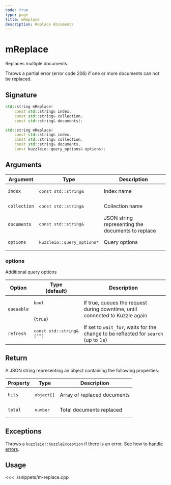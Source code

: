 ```yaml
---
code: true
type: page
title: mReplace
description: Replace documents
---
```


# mReplace

Replaces multiple documents.

Throws a partial error (error code 206) if one or more documents can not be replaced.

## Signature

```cpp
std::string mReplace(
    const std::string& index,
    const std::string& collection,
    const std::string& documents);

std::string mReplace(
    const std::string& index,
    const std::string& collection,
    const std::string& documents,
    const kuzzleio::query_options& options);
```

## Arguments

| Argument     | Type                                 | Description                                       |
| ------------ | ------------------------------------ | ------------------------------------------------- |
| `index`      | <pre>const std::string&</pre>        | Index name                                        |
| `collection` | <pre>const std::string&</pre>        | Collection name                                   |
| `documents`  | <pre>const std::string&</pre>        | JSON string representing the documents to replace |
| `options`    | <pre>kuzzleio::query_options\*</pre> | Query options                                     |

### options

Additional query options

| Option     | Type<br/>(default)                       | Description                                                                        |
| ---------- | ---------------------------------------- | ---------------------------------------------------------------------------------- |
| `queuable` | <pre>bool</pre><br/>(`true`)             | If true, queues the request during downtime, until connected to Kuzzle again       |
| `refresh`  | <pre>const std::string&<br/>(`""`)</pre> | If set to `wait_for`, waits for the change to be reflected for `search` (up to 1s) |

## Return

A JSON string representing an object containing the following properties:

| Property | Type                | Description                 |
| -------- | ------------------- | --------------------------- |
| `hits`   | <pre>object[]</pre> | Array of replaced documents |
| `total`  | <pre>number</pre>   | Total documents replaced    |

## Exceptions

Throws a `kuzzleio::KuzzleException` if there is an error. See how to [handle errors](/sdk/cpp/1/error-handling).

## Usage

<<< ./snippets/m-replace.cpp
